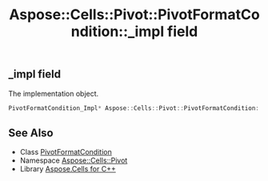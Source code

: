 ﻿---
title: Aspose::Cells::Pivot::PivotFormatCondition::_impl field
linktitle: _impl
second_title: Aspose.Cells for C++ API Reference
description: 'Aspose::Cells::Pivot::PivotFormatCondition::_impl field. The implementation object in C++.'
type: docs
weight: 1500
url: /cpp/aspose.cells.pivot/pivotformatcondition/_impl/
---
## _impl field


The implementation object.

```cpp
PivotFormatCondition_Impl* Aspose::Cells::Pivot::PivotFormatCondition::_impl
```

## See Also

* Class [PivotFormatCondition](../)
* Namespace [Aspose::Cells::Pivot](../../)
* Library [Aspose.Cells for C++](../../../)
